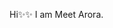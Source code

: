 Hi✨✨  I am Meet Arora.
<!---
meetarora10/meetarora10 is a  special ✨ repository because its `README.md` (this file) appears on your GitHub profile.
You can click the Preview link to take a look at your changes.
--->
